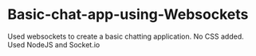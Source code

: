 # Basic-chat-app-using-Websockets
Used websockets to create a basic chatting application. No CSS added. Used NodeJS and Socket.io
